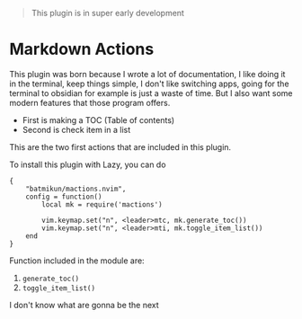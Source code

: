 > This plugin is in super early development

# Markdown Actions

This plugin was born because I wrote a lot of documentation, I like doing it in the terminal, keep things simple, I don't like switching apps, going for the terminal to obsidian for example is just a waste of time. But I also want some modern features that those program offers.

- First is making a TOC (Table of contents)
- Second is check item in a list

This are the two first actions that are included in this plugin.

To install this plugin with Lazy, you can do

```
{
    "batmikun/mactions.nvim",
    config = function()
        local mk = require('mactions')

        vim.keymap.set("n", <leader>mtc, mk.generate_toc())
        vim.keymap.set("n", <leader>mti, mk.toggle_item_list())
    end
}
```

Function included in the module are:

1. `generate_toc()`
2. `toggle_item_list()`

I don't know what are gonna be the next
